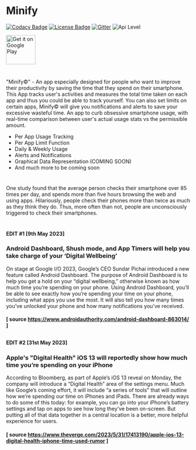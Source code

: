 # Minify 

[![Codacy Badge](https://api.codacy.com/project/badge/Grade/13668aa5dfe24f53932685f8bd1697cf)](https://app.codacy.com/manual/gauravghongde/Minify?utm_source=github.com&utm_medium=referral&utm_content=gauravghongde/Minify&utm_campaign=Badge_Grade_Dashboard)
[![License Badge](https://img.shields.io/badge/license-Apache%202.0-blue)](https://github.com/gauravghongde/Minify/blob/versionTwo/LICENSE)
[![Gitter](https://badges.gitter.im/Minify/community.svg)](https://gitter.im/Minify/community?utm_source=badge&utm_medium=badge&utm_campaign=pr-badge)
![Api Level](https://img.shields.io/badge/Min%20API%20Level-22-important)

<a href='https://play.google.com/store/apps/details?id=com.rstack.dephone&pcampaignid=pcampaignidMKT-Other-global-all-co-prtnr-py-PartBadge-Mar2515-1'><img alt='Get it on Google Play' height="80" src='https://play.google.com/intl/en_us/badges/static/images/badges/en_badge_web_generic.png'/></a>

#

"Minify©" - An app especially designed for people who want to improve their productivity by saving the time that they spend on their smartphone. This App tracks user's activities and measures the total time taken on each app and thus you could be able to track yourself. You can also set limits on certain apps, Minify© will give you notifications and alerts to save your excessive wasteful time. An app to curb obsessive smartphone usage, with real-time comparison between user's actual usage stats vs the permissible amount. 

+ Per App Usage Tracking
+ Per App Limit Function
+ Daily & Weekly Usage
+ Alerts and Notifications
+ Graphical Data Representation (COMING SOON)
+ And much more to be coming soon

#
One study found that the average person checks their smartphone over 85 times per day, and spends more than five hours browsing the web and using apps. Hilariously, people check their phones more than twice as much as they think they do. Thus, more often than not, people are unconsciously triggered to check their smartphones.

#

#### EDIT #1 [9th May 2023]
### Android Dashboard, Shush mode, and App Timers will help you take charge of your ‘Digital Wellbeing’
  On stage at Google I/O 2023, Google’s CEO Sundar Pichai introduced a new feature called Android Dashboard. The purpose of Android Dashboard is to help you get a hold on your “digital wellbeing,” otherwise known as how much time you’re spending on your phone.
  Using Android Dashboard, you’ll be able to see exactly how you’re spending your time on your phone, including what apps you use the most. It will also tell you how many times you’ve unlocked your phone and how many notifications you’ve received.
#### [ source  https://www.androidauthority.com/android-dashboard-863014/ ]

##

#### EDIT #2 [31st May 2023]
### Apple's "Digital Health" iOS 13 will reportedly show how much time you’re spending on your iPhone
  According to Bloomberg, as part of Apple’s iOS 13 reveal on Monday, the company will introduce a “Digital Health” area of the settings menu. Much like Google’s coming effort, it will include “a series of tools” that will outline how we’re spending our time on iPhones and iPads. 
  There are already ways to do some of this today: for example, you can go into your iPhone’s battery settings and tap on apps to see how long they’ve been on-screen. But putting all of that data together in a central location is a better, more helpful experience for users.
#### [ source  https://www.theverge.com/2023/5/31/17413190/apple-ios-13-digital-health-iphone-time-used-rumor ]
